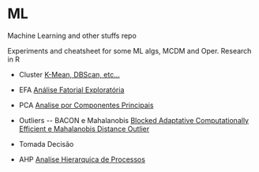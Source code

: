 # ML
Machine Learning and other stuffs repo

Experiments and cheatsheet for some ML algs, MCDM and Oper. Research in R

- Cluster 
[K-Mean, DBScan, etc...](https://scopinho.github.io/ML/Cluster/Cluster-01.html)
- EFA
[Análise Fatorial Exploratória](https://scopinho.github.io/ML/EFA/EFA-01.html)
- PCA
[Analise por Componentes Principais](https://scopinho.github.io/ML/PCA/PCA-01.html)

- Outliers
-- BACON e Mahalanobis
[Blocked Adaptative Computationally Efficient e Mahalanobis Distance Outlier](https://scopinho.github.io/ML/BACON/BACON.html)

- Tomada Decisão
- AHP
[Analise Hierarquica de Processos](https://scopinho.github.io/ML/AHP/AHP-01.html)



